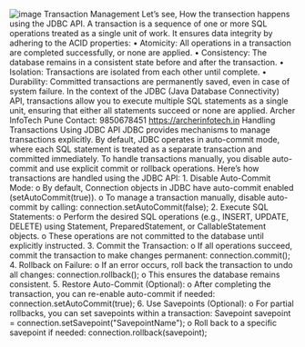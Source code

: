 ![image](https://github.com/user-attachments/assets/615a84cb-d430-457a-b3ae-2c6c004433d7)
Transaction Management
Let’s see, How the transection happens using the JDBC API.
A transaction is a sequence of one or more SQL operations treated as a single unit of work. It ensures data integrity by adhering to the ACID properties:
•
Atomicity: All operations in a transaction are completed successfully, or none are applied.
•
Consistency: The database remains in a consistent state before and after the transaction.
•
Isolation: Transactions are isolated from each other until complete.
•
Durability: Committed transactions are permanently saved, even in case of system failure.
In the context of the JDBC (Java Database Connectivity) API, transactions allow you to execute multiple SQL statements as a single unit, ensuring that either all statements succeed or none are applied.
Archer InfoTech Pune Contact: 9850678451
https://archerinfotech.in
Handling Transactions Using JDBC API
JDBC provides mechanisms to manage transactions explicitly. By default, JDBC operates in auto-commit mode, where each SQL statement is treated as a separate transaction and committed immediately. To handle transactions manually, you disable auto-commit and use explicit commit or rollback operations.
Here’s how transactions are handled using the JDBC API:
1.
Disable Auto-Commit Mode:
o
By default, Connection objects in JDBC have auto-commit enabled (setAutoCommit(true)).
o
To manage a transaction manually, disable auto-commit by calling:
connection.setAutoCommit(false);
2.
Execute SQL Statements:
o
Perform the desired SQL operations (e.g., INSERT, UPDATE, DELETE) using Statement, PreparedStatement, or CallableStatement objects.
o
These operations are not committed to the database until explicitly instructed.
3.
Commit the Transaction:
o
If all operations succeed, commit the transaction to make changes permanent:
connection.commit();
4.
Rollback on Failure:
o
If an error occurs, roll back the transaction to undo all changes:
connection.rollback();
o
This ensures the database remains consistent.
5.
Restore Auto-Commit (Optional):
o
After completing the transaction, you can re-enable auto-commit if needed:
connection.setAutoCommit(true);
6.
Use Savepoints (Optional):
o
For partial rollbacks, you can set savepoints within a transaction:
Savepoint savepoint = connection.setSavepoint("SavepointName");
o
Roll back to a specific savepoint if needed:
connection.rollback(savepoint);
